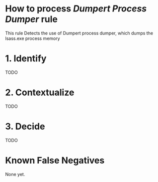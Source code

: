 # How to process *Dumpert Process Dumper* rule
This rule Detects the use of Dumpert process dumper, which dumps the lsass.exe process memory

# 1. Identify
TODO

# 2. Contextualize
TODO

# 3. Decide
TODO

# Known False Negatives
None yet.
